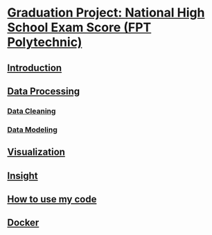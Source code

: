 # <u>**Graduation Project: National High School Exam Score (FPT Polytechnic)**</u>
## <u>**Introduction**</u>
## <u>**Data Processing**</u>
### <u>**Data Cleaning**</u>
### <u>**Data Modeling**</u>
## <u>**Visualization**</u>
## <u>**Insight**</u>
## <u>**How to use my code**</u>
## <u>**Docker**</u>


